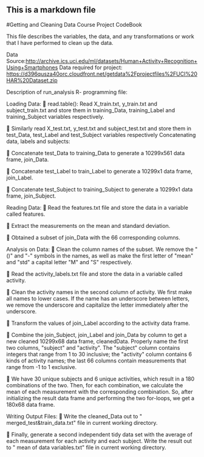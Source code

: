 ## This is a markdown file

#Getting and Cleaning Data Course Project CodeBook

This file describes the variables, the data, and any transformations or work that I have performed to clean up the data.


Data Source:http://archive.ics.uci.edu/ml/datasets/Human+Activity+Recognition+Using+Smartphones
Data required for project: https://d396qusza40orc.cloudfront.net/getdata%2Fprojectfiles%2FUCI%20HAR%20Dataset.zip


Description of run_analysis R- programming file:

Loading Data:
	read.table(): Read X_train.txt, y_train.txt and subject_train.txt and store them in training_Data, training_Label and training_Subject variables respectively.

	Similarly read X_test.txt, y_test.txt and subject_test.txt and store them in test_Data, test_Label and test_Subject variables respectively
Concatenating data, labels and subjects:

	Concatenate test_Data to training_Data to generate a 10299x561 data frame, join_Data.

	Concatenate test_Label to train_Label to generate a 10299x1 data frame, join_Label.

	Concatenate test_Subject to training_Subject to generate a 10299x1 data frame, join_Subject.


Reading Data:
	Read the features.txt file and store the data in a variable called features. 

	Extract the measurements on the mean and standard deviation. 

	Obtained a subset of join_Data with the 66 corresponding columns.



Analysis on Data:
	Clean the column names of the subset. We remove the "()" and "-" symbols in the names, as well as make the first letter of "mean" and "std" a capital letter "M" and "S" respectively.

	Read the activity_labels.txt file and store the data in a variable called activity.

	Clean the activity names in the second column of activity. We first make all names to lower cases. If the name has an underscore between letters, we remove the underscore and capitalize the letter immediately after the underscore.

	Transform the values of join_Label according to the activity data frame.

	Combine the join_Subject, join_Label and join_Data by column to get a new cleaned 10299x68 data frame, cleanedData. Properly name the first two columns, "subject" and "activity". The "subject" column contains integers that range from 1 to 30 inclusive; the "activity" column contains 6 kinds of activity names; the last 66 columns contain measurements that range from -1 to 1 exclusive.

	We have 30 unique subjects and 6 unique activities, which result in a 180 combinations of the two. Then, for each combination, we calculate the mean of each measurement with the corresponding combination. So, after initializing the result data frame and performing the two for-loops, we get a 180x68 data frame.



Writing Output Files:
	Write the cleaned_Data out to " merged_test&train_data.txt" file in current working directory.

	Finally, generate a second independent tidy data set with the average of each measurement for each activity and each subject. Write the result out to " mean of data variables.txt" file in current working directory.

